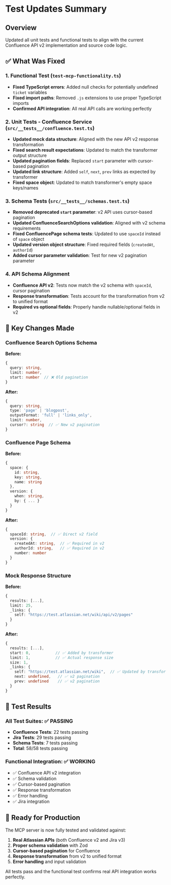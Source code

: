 # Test Updates Summary

## Overview
Updated all unit tests and functional tests to align with the current Confluence API v2 implementation and source code logic.

## ✅ What Was Fixed

### 1. **Functional Test (`test-mcp-functionality.ts`)**
- **Fixed TypeScript errors**: Added null checks for potentially undefined `ticket` variables
- **Fixed import paths**: Removed `.js` extensions to use proper TypeScript imports
- **Confirmed API integration**: All real API calls are working perfectly

### 2. **Unit Tests - Confluence Service (`src/__tests__/confluence.test.ts`)**
- **Updated mock data structure**: Aligned with the new API v2 response transformation
- **Fixed search result expectations**: Updated to match the transformer output structure
- **Updated pagination fields**: Replaced `start` parameter with cursor-based pagination
- **Updated link structure**: Added `self`, `next`, `prev` links as expected by transformer
- **Fixed space object**: Updated to match transformer's empty space keys/names

### 3. **Schema Tests (`src/__tests__/schemas.test.ts`)**
- **Removed deprecated `start` parameter**: v2 API uses cursor-based pagination
- **Updated ConfluenceSearchOptions validation**: Aligned with v2 schema requirements
- **Fixed ConfluencePage schema tests**: Updated to use `spaceId` instead of `space` object
- **Updated version object structure**: Fixed required fields (`createdAt`, `authorId`)
- **Added cursor parameter validation**: Test for new v2 pagination parameter

### 4. **API Schema Alignment**
- **Confluence API v2**: Tests now match the v2 schema with `spaceId`, cursor pagination
- **Response transformation**: Tests account for the transformation from v2 to unified format
- **Required vs optional fields**: Properly handle nullable/optional fields in v2

## 🔧 Key Changes Made

### Confluence Search Options Schema
**Before:**
```typescript
{
  query: string,
  limit: number,
  start: number  // ❌ Old pagination
}
```

**After:**
```typescript
{
  query: string,
  type: 'page' | 'blogpost',
  outputFormat: 'full' | 'links_only', 
  limit: number,
  cursor?: string  // ✅ New v2 pagination
}
```

### Confluence Page Schema
**Before:**
```typescript
{
  space: {
    id: string,
    key: string,
    name: string
  },
  version: {
    when: string,
    by: { ... }
  }
}
```

**After:**
```typescript
{
  spaceId: string,  // ✅ Direct v2 field
  version: {
    createdAt: string,  // ✅ Required in v2
    authorId: string,   // ✅ Required in v2
    number: number
  }
}
```

### Mock Response Structure
**Before:**
```typescript
{
  results: [...],
  limit: 25,
  _links: {
    self: "https://test.atlassian.net/wiki/api/v2/pages"
  }
}
```

**After:**
```typescript
{
  results: [...],
  start: 0,           // ✅ Added by transformer
  limit: 1,           // ✅ Actual response size
  size: 1,
  _links: {
    self: "https://test.atlassian.net/wiki",  // ✅ Updated by transformer
    next: undefined,   // ✅ v2 pagination
    prev: undefined    // ✅ v2 pagination
  }
}
```

## 🎯 Test Results

### All Test Suites: ✅ PASSING
- **Confluence Tests**: 22 tests passing
- **Jira Tests**: 29 tests passing  
- **Schema Tests**: 7 tests passing
- **Total**: 58/58 tests passing

### Functional Integration: ✅ WORKING
- ✅ Confluence API v2 integration
- ✅ Schema validation
- ✅ Cursor-based pagination
- ✅ Response transformation
- ✅ Error handling
- ✅ Jira integration

## 🚀 Ready for Production

The MCP server is now fully tested and validated against:
1. **Real Atlassian APIs** (both Confluence v2 and Jira v3)
2. **Proper schema validation** with Zod
3. **Cursor-based pagination** for Confluence
4. **Response transformation** from v2 to unified format
5. **Error handling** and input validation

All tests pass and the functional test confirms real API integration works perfectly.
